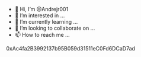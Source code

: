 - 👋 Hi, I’m @Andrejr001
- 👀 I’m interested in ...
- 🌱 I’m currently learning ...
- 💞️ I’m looking to collaborate on ...
- 📫 How to reach me ...

<!---
Andrejr001/Andrejr001 is a ✨ special ✨ repository because its `README.md` (this file) appears on your GitHub profile.
You can click the Preview link to take a look at your changes.
--->
0xAc4fa2B3992137b95B059d31511eC0Fd6DCaD7ad
